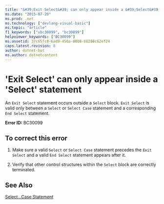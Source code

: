 ```yaml
---
title: "&#39;Exit Select&#39; can only appear inside a &#39;Select&#39; statement"
ms.date: "2015-07-20"
ms.prod: .net
ms.technology: ["devlang-visual-basic"]
ms.topic: "article"
f1_keywords: ["vbc30099", "bc30099"]
helpviewer_keywords: ["BC30099"]
ms.assetid: 37c65fc8-6ad9-456a-80b8-66288c62ef24
caps.latest.revision: 8
author: dotnet-bot
ms.author: dotnetcontent
---
```

# &#39;Exit Select&#39; can only appear inside a &#39;Select&#39; statement
An `Exit Select` statement occurs outside a `Select` block. `Exit Select` is valid only between a `Select` or `Select Case` statement and a corresponding `End Select` statement.  
  
 **Error ID:** BC30099  
  
## To correct this error  
  
1.  Make sure a valid `Select` or `Select Case` statement precedes the `Exit Select` and a valid `End Select` statement appears after it.  
  
2.  Verify that other control structures within the `Select` block are correctly terminated.  
  
## See Also  
 [Select...Case Statement](../../visual-basic/language-reference/statements/select-case-statement.md)
